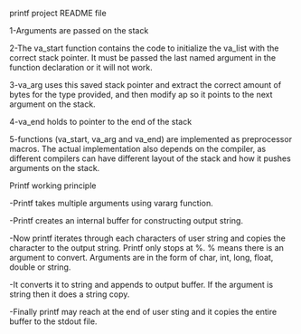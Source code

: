 printf project README file

1-Arguments are passed on the stack

2-The va_start function contains the 
code to initialize the va_list with the correct stack pointer. 
It must be passed the last named argument in the function declaration or it will not work.

3-va_arg uses this saved stack pointer and extract the correct amount of bytes 
for the type provided, and then modify ap so it points to the next argument on the stack.

4-va_end holds to pointer to the end of the stack

5-functions (va_start, va_arg and va_end) are implemented 
as preprocessor macros. The actual implementation also depends 
on the compiler, as different compilers can have different layout 
of the stack and how it pushes arguments on the stack.

Printf working principle

-Printf takes multiple arguments using vararg function.

-Printf creates an internal buffer for constructing output string.

-Now printf iterates through each characters of user string and copies 
the character to the output string. Printf only stops at %. % means there is an argument to convert. 
Arguments are in the form of char, int, long, float, double or string. 

-It converts it to string and appends to output buffer. If the argument is string then it does a string copy.

-Finally printf may reach at the end of user sting and it copies the entire buffer to the stdout file.



